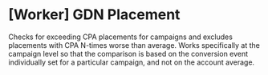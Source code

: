 # [Worker] GDN Placement

Checks for exceeding CPA placements for campaigns and excludes placements with CPA N-times worse than average. Works specifically at the campaign level so that the comparison is based on the conversion event individually set for a particular campaign, and not on the account average.
